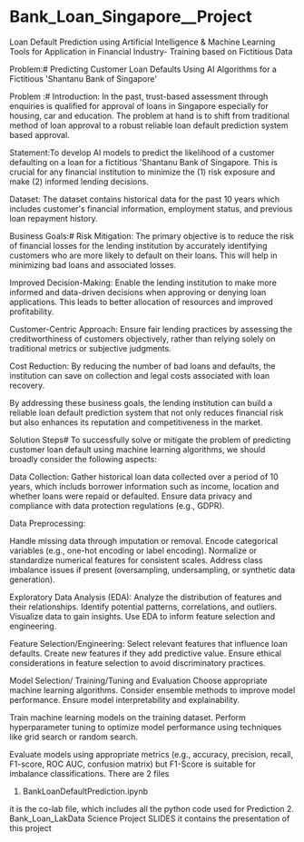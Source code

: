 # Bank_Loan_Singapore__Project
Loan Default Prediction using Artificial Intelligence & Machine Learning Tools for Application in Financial Industry- Training based on Fictitious Data

Problem:# Predicting Customer Loan Defaults Using AI Algorithms for a Fictitious 'Shantanu Bank of Singapore'

Problem :# Introduction: In the past, trust-based assessment through enquiries is qualified for approval of loans in Singapore especially for housing, car and education. The problem at hand is to shift from traditional method of loan approval to a robust reliable loan default prediction system based approval.

Statement:To develop AI models to predict the likelihood of a customer defaulting on a loan for a fictitious 'Shantanu Bank of Singapore. This is crucial for any financial institution to minimize the (1) risk exposure and make (2) informed lending decisions.

Dataset: The dataset contains historical data for the past 10 years which includes customer's financial information, employment status, and previous loan repayment history.

Business Goals:# Risk Mitigation: The primary objective is to reduce the risk of financial losses for the lending institution by accurately identifying customers who are more likely to default on their loans. This will help in minimizing bad loans and associated losses.

Improved Decision-Making: Enable the lending institution to make more informed and data-driven decisions when approving or denying loan applications. This leads to better allocation of resources and improved profitability.

Customer-Centric Approach: Ensure fair lending practices by assessing the creditworthiness of customers objectively, rather than relying solely on traditional metrics or subjective judgments.

Cost Reduction: By reducing the number of bad loans and defaults, the institution can save on collection and legal costs associated with loan recovery.

By addressing these business goals, the lending institution can build a reliable loan default prediction system that not only reduces financial risk but also enhances its reputation and competitiveness in the market.

Solution Steps# To successfully solve or mitigate the problem of predicting customer loan default using machine learning algorithms, we should broadly consider the following aspects:

Data Collection: Gather historical loan data collected over a period of 10 years, which includs borrower information such as income, location and whether loans were repaid or defaulted. Ensure data privacy and compliance with data protection regulations (e.g., GDPR).

Data Preprocessing:

Handle missing data through imputation or removal. Encode categorical variables (e.g., one-hot encoding or label encoding). Normalize or standardize numerical features for consistent scales. Address class imbalance issues if present (oversampling, undersampling, or synthetic data generation).

Exploratory Data Analysis (EDA):
Analyze the distribution of features and their relationships. Identify potential patterns, correlations, and outliers. Visualize data to gain insights. Use EDA to inform feature selection and engineering.

Feature Selection/Engineering:
Select relevant features that influence loan defaults. Create new features if they add predictive value. Ensure ethical considerations in feature selection to avoid discriminatory practices.

Model Selection/ Training/Tuning and Evaluation
Choose appropriate machine learning algorithms. Consider ensemble methods to improve model performance. Ensure model interpretability and explainability.


Train machine learning models on the training dataset. Perform hyperparameter tuning to optimize model performance using techniques like grid search or random search.

Evaluate models using appropriate metrics (e.g., accuracy, precision, recall, F1-score, ROC AUC, confusion matrix) but F1-Score is suitable for imbalance classifications.
There are 2 files

1. BankLoanDefaultPrediction.ipynb

it is the co-lab file, which includes all the python code used for Prediction
2. Bank_Loan_LakData Science Project SLIDES
it contains the presentation of this project

